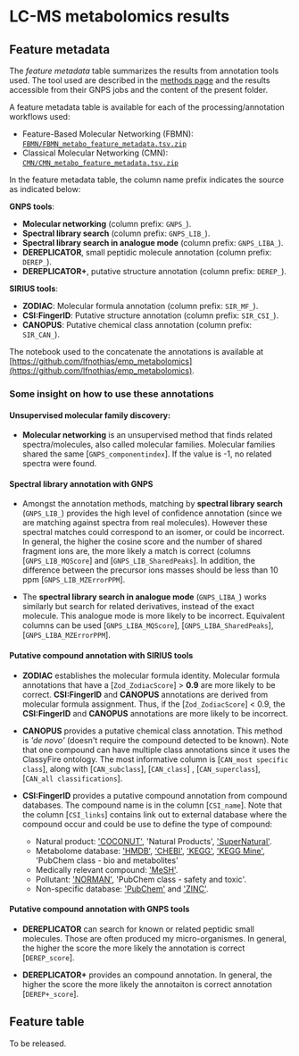 # LC-MS metabolomics results


## Feature metadata

The *feature metadata* table summarizes the results from annotation tools used. The tool used are described in the [methods page](../methods/methods_release2) and the results accessible from their GNPS jobs and the content of the present folder. 

A feature metadata table is available for each of the processing/annotation workflows used:

 - Feature-Based Molecular Networking (FBMN): [`FBMN/FBMN_metabo_feature_metadata.tsv.zip`](FBMN/`)
 - Classical Molecular Networking (CMN): [`CMN/CMN_metabo_feature_metadata.tsv.zip`](CMN/`)

In the feature metadata table, the column name prefix indicates the source as indicated below:

**GNPS tools**:

- **Molecular networking** (column prefix: `GNPS_`).
- **Spectral library search** (column prefix: `GNPS_LIB_`).
- **Spectral library search in analogue mode** (column prefix: `GNPS_LIBA_`).
- **DEREPLICATOR**, small peptidic molecule annotation (column prefix: `DEREP_`).
- **DEREPLICATOR+**, putative structure annotation (column prefix: `DEREP_`).

**SIRIUS tools**:

- **ZODIAC**: Molecular formula annotation (column prefix: `SIR_MF_`).
- **CSI:FingerID**: Putative structure annotation (column prefix: `SIR_CSI_`).
- **CANOPUS**: Putative chemical class annotation (column prefix: `SIR_CAN_`).

The notebook used to the concatenate the annotations is available at [https://github.com/lfnothias/emp_metabolomics](https://github.com/lfnothias/emp_metabolomics).


### Some insight on how to use these annotations

#### Unsupervised molecular family discovery:

- **Molecular networking** is an unsupervised method that finds related spectra/molecules, also called molecular families. Molecular families shared the same [`GNPS_componentindex`]. If the value is -1, no related spectra were found.

#### Spectral library annotation with GNPS

- Amongst the annotation methods, matching by **spectral library search** (`GNPS_LIB_`) provides the high level of confidence annotation (since we are matching against spectra from real molecules). However these spectral matches could correspond to an isomer, or could be incorrect. In general, the higher the cosine score and the number of shared fragment ions are, the more likely a match is correct (columns [`GNPS_LIB_MQScore`] and [`GNPS_LIB_SharedPeaks`]. In addition, the difference between the precursor ions masses should be less than 10 ppm [`GNPS_LIB_MZErrorPPM`].  

- The **spectral library search in analogue mode** (`GNPS_LIBA_`) works similarly but search for related derivatives, instead of the exact molecule. This analogue mode is more likely to be incorrect. Equivalent columns can be used  [`GNPS_LIBA_MQScore`], [`GNPS_LIBA_SharedPeaks`], [`GNPS_LIBA_MZErrorPPM`].


#### Putative compound annotation with SIRIUS tools

- **ZODIAC** establishes the molecular formula identity. Molecular formula annotations that have a [`Zod_ZodiacScore`] > **0.9** are more likely to be correct. **CSI:FingerID** and **CANOPUS** annotations are derived from molecular formula assignment. Thus, if the [`Zod_ZodiacScore`] < 0.9, the **CSI:FingerID** and **CANOPUS** annotations are more likely to be incorrect.

- **CANOPUS** provides a putative chemical class annotation. This method is *'de novo'* (doesn't require the compound detected to be known). Note that one compound can have multiple class annotations since it uses the ClassyFire ontology. The most informative column is [`CAN_most specific class`], along with [`CAN_subclass`], [`CAN_class`]	, [`CAN_superclass`], [`CAN_all classifications`].

- **CSI:FingerID** provides a putative compound annotation from compound databases. The compound name is in the column [`CSI_name`]. Note that the column [`CSI_links`] contains link out to external database where the compound occur and could be use to define the type  of compound:
	- Natural product: ['COCONUT'](https://coconut.naturalproducts.net/), 'Natural Products', ['SuperNatural'](http://bioinf-applied.charite.de/supernatural_new/index.php).
	- Metabolome database: ['HMDB'](https://hmdb.ca/), ['CHEBI'](https://www.ebi.ac.uk/chebi/), ['KEGG'](https://www.genome.jp/kegg/compound/), ['KEGG Mine'](https://minedatabase.mcs.anl.gov/), 'PubChem class - bio and metabolites'
	- Medically relevant compound: ['MeSH'](https://www.nlm.nih.gov/bsd/disted/meshtutorial/themeshdatabase/index.html).
	- Pollutant: ['NORMAN'](https://www.norman-network.com/), 'PubChem class - safety and toxic'.
	- Non-specific database: ['PubChem'](https://pubchem.ncbi.nlm.nih.gov/) and ['ZINC'](http://zinc.docking.org/).


#### Putative compound annotation with GNPS tools

- **DEREPLICATOR** can search for known or related peptidic small molecules. Those are often produced my micro-organismes. In general, the higher the score the more likely the annotation is correct [`DEREP_score`].

- **DEREPLICATOR+** provides an compound annotation. In general, the higher the score the more likely the annotaiton is correct annotation [`DEREP+_score`].

## Feature table

To be released.